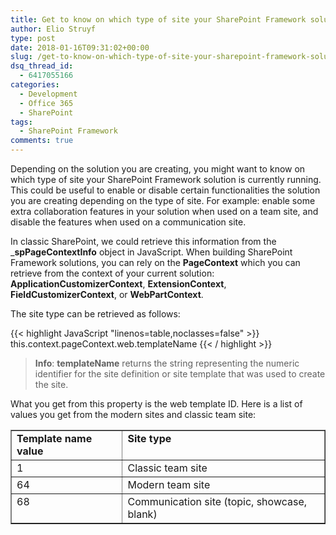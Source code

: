 ```yaml
---
title: Get to know on which type of site your SharePoint Framework solution is running
author: Elio Struyf
type: post
date: 2018-01-16T09:31:02+00:00
slug: /get-to-know-on-which-type-of-site-your-sharepoint-framework-solution-is-running/
dsq_thread_id:
  - 6417055166
categories:
  - Development
  - Office 365
  - SharePoint
tags:
  - SharePoint Framework
comments: true
---
```


Depending on the solution you are creating, you might want to know on which type of site your SharePoint Framework solution is currently running. This could be useful to enable or disable certain functionalities the solution you are creating depending on the type of site. For example: enable some extra collaboration features in your solution when used on a team site, and disable the features when used on a communication site.

In classic SharePoint, we could retrieve this information from the _**spPageContextInfo** object in JavaScript. When building SharePoint Framework solutions, you can rely on the **PageContext** which you can retrieve from the context of your current solution: **ApplicationCustomizerContext**, **ExtensionContext**, **FieldCustomizerContext**, or **WebPartContext**.

The site type can be retrieved as follows:

{{< highlight JavaScript "linenos=table,noclasses=false" >}}
this.context.pageContext.web.templateName
{{< / highlight >}}


> **Info**: **templateName** returns the string representing the numeric identifier for the site definition or site template that was used to create the site.

What you get from this property is the web template ID. Here is a list of values you get from the modern sites and classic team site:

<table style="border-collapse: collapse;" border="1">
<tbody valign="top">
<tr>
<td style="padding-right: 15px;"><strong>Template name value</strong></td>
<td><strong>Site type</strong></td>
</tr>
<tr>
<td style="padding-right: 15px;">1</td>
<td>Classic team site</td>
</tr>
<tr>
<td style="padding-right: 15px;">64</td>
<td>Modern team site</td>
</tr>
<tr>
<td style="padding-right: 15px;">68</td>
<td>Communication site (topic, showcase, blank)</td>
</tr>
</tbody>
</table>